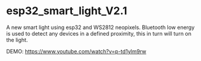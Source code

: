 # esp32_smart_light_V2.1
A new smart light using esp32 and WS2812 neopixels. Bluetooth low energy is used to detect any devices in a defined proximity, this in turn will turn on the light.

DEMO: https://www.youtube.com/watch?v=p-td1ylm9rw
